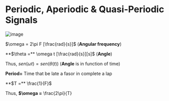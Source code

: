 # Periodic, Aperiodic & Quasi-Periodic Signals

 ![image](https://github.com/user-attachments/assets/6521884b-d974-4323-b1b4-a834de592a74)

 $\omega = 2\pi F [\frac{rad}{s}]$ (**Angular frequency**)

 **$\theta =** \omega t [\frac{rad}{s}][s]$ (**Angle**)

 Thus, $sen(\omega t) = sen(\theta (t))$ (**Angle** is in function of time)

**Period=** Time that be late a fasor in complete a lap

**$T =** \frac{1}{F}$

Thus, **$\omega =** \frac{2\pi}{T}
